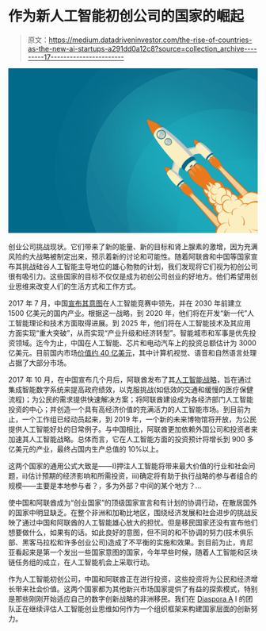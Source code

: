 # 作为新人工智能初创公司的国家的崛起

> 原文：<https://medium.datadriveninvestor.com/the-rise-of-countries-as-the-new-ai-startups-a291dd0a12c8?source=collection_archive---------17----------------------->

![](img/0d7dbc0fd0a4c0927c1cc2b8b15bfb4b.png)

创业公司挑战现状。它们带来了新的能量、新的目标和肾上腺素的激增，因为充满风险的大战略被制定出来，预示着新的讨论和可能性。随着阿联酋和中国等国家宣布其挑战硅谷人工智能主导地位的雄心勃勃的计划，我们发现将它们视为初创公司很有吸引力。这些国家的目标不仅仅是成为初创公司创业的好地方。他们希望用创业思维来改变人们的生活方式和工作方式。

2017 年 7 月，中国[宣布其意图](https://www.nytimes.com/2017/07/20/business/china-artificial-intelligence.html)在人工智能竞赛中领先，并在 2030 年前建立 1500 亿美元的国内产业。根据这一战略，到 2020 年，他们将在开发“新一代”人工智能理论和技术方面取得进展。到 2025 年，他们将在人工智能技术及其应用方面实现“重大突破”，从而实现“产业升级和经济转型”。智能城市和军事是优先投资领域。迄今为止，中国在人工智能、芯片和电动汽车上的投资总额估计为 3000 亿美元。目前国内市场[价值约 40 亿美元](https://www.scmp.com/tech/china-tech/article/2155600/chinas-ai-industry-gets-most-funding-lags-us-key-talent-says)，其中计算机视觉、语音和自然语言处理占据了大部分市场。

2017 年 10 月，在中国宣布几个月后，阿联酋发布了其[人工智能战略](https://www.datainnovation.org/2018/02/how-the-uae-plans-to-be-a-major-player-in-ai/)，旨在通过集成智能数字系统来提高政府绩效，以克服挑战(如低效的交通和缓慢的医疗保健流程)；为公民的需求提供快速解决方案；将阿联酋建设成为各经济部门人工智能投资的中心；并创造一个具有高经济价值的充满活力的人工智能市场。到目前为止，一个工作组已经动员起来，到 2019 年，一个新的未来博物馆将开放，为公民提供人工智能好处的日常例子。与中国相比，阿联酋更加依赖外国公司和投资者来加速其人工智能战略。总体而言，它在人工智能方面的投资预计将增长到 900 多亿美元的产业，最终占国内生产总值的 10%以上。

这两个国家的通用公式大致是——I)押注人工智能将带来最大价值的行业和社会问题，ii)估计预期的经济影响和所需投资，iii)确定将有助于执行战略的参与者组合的规模——主要是本地参与者？，多为外部？中间的某个地方？…

使中国和阿联酋成为“创业国家”的顶级国家宣言和有计划的协调行动，在散居国外的国家中明显缺乏。在整个非洲和加勒比地区，围绕经济发展和社会进步的挑战反映了通过中国和阿联酋的人工智能雄心放大的担忧。但是移民国家还没有宣布他们想要做什么，如果有的话。如此良好的意图，但不同的和不协调的努力(技术俱乐部、黑客马拉松和许多创业公司)造成了不平衡的实施和效果。到目前为止，肯尼亚看起来是第一个发出一些国家意图的国家，今年早些时候，随着人工智能和区块链任务组的成立，在人工智能机会上采取行动。

作为人工智能初创公司，中国和阿联酋正在进行投资，这些投资将为公民和经济增长带来社会价值。这两个国家都为其他新兴市场国家提供了有益的探索模式，特别是那些刚刚开始适应自己的数字创新战略的非洲移民。我们在 [Diaspora A](https://www.diasporaai.com/) I 的团队正在继续评估人工智能创业思维如何作为一个组织框架来构建国家层面的创新努力。